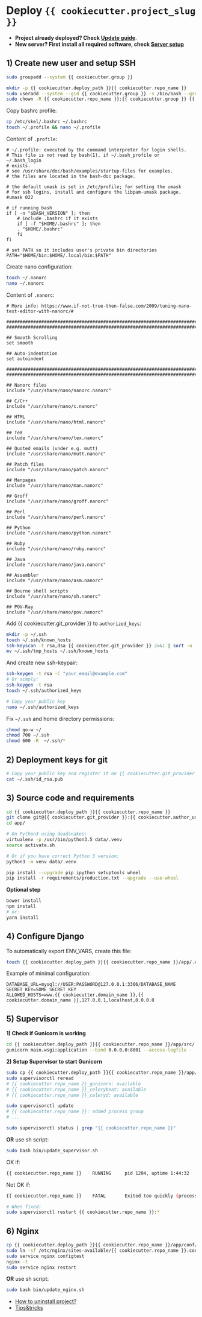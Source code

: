 # Deploy `{{ cookiecutter.project_slug }}`

- **Project already deployed? Check [Update guide](UPDATES.md)**.
- **New server? First install all required software, check [Server setup](SERVER_SETUP.md)**

## 1) Create new user and setup SSH

```bash
sudo groupadd --system {{ cookiecutter.group }}

mkdir -p {{ cookiecutter.deploy_path }}{{ cookiecutter.repo_name }}
sudo useradd --system --gid {{ cookiecutter.group }} -s /bin/bash --groups supervisor --home {{ cookiecutter.deploy_path }}{{ cookiecutter.repo_name }} {{ cookiecutter.repo_name }}
sudo chown -R {{ cookiecutter.repo_name }}:{{ cookiecutter.group }} {{ cookiecutter.deploy_path }}{{ cookiecutter.repo_name }}
```

Copy bashrc profile:

```bash
cp /etc/skel/.bashrc ~/.bashrc
touch ~/.profile && nano ~/.profile
```

Content of `.profile`:

```
# ~/.profile: executed by the command interpreter for login shells.
# This file is not read by bash(1), if ~/.bash_profile or ~/.bash_login
# exists.
# see /usr/share/doc/bash/examples/startup-files for examples.
# the files are located in the bash-doc package.

# the default umask is set in /etc/profile; for setting the umask
# for ssh logins, install and configure the libpam-umask package.
#umask 022

# if running bash
if [ -n "$BASH_VERSION" ]; then
    # include .bashrc if it exists
    if [ -f "$HOME/.bashrc" ]; then
	. "$HOME/.bashrc"
    fi
fi

# set PATH so it includes user's private bin directories
PATH="$HOME/bin:$HOME/.local/bin:$PATH"
```

Create nano configuration:

```bash
touch ~/.nanorc
nano ~/.nanorc
```

Content of `.nanorc`:

```
# More info: https://www.if-not-true-then-false.com/2009/tuning-nano-text-editor-with-nanorc/#

##################################################################################
##################################################################################

## Smooth Scrolling
set smooth

## Auto-indentation
set autoindent

##################################################################################
##################################################################################

## Nanorc files
include "/usr/share/nano/nanorc.nanorc"

## C/C++
include "/usr/share/nano/c.nanorc"

## HTML
include "/usr/share/nano/html.nanorc"

## TeX
include "/usr/share/nano/tex.nanorc"

## Quoted emails (under e.g. mutt)
include "/usr/share/nano/mutt.nanorc"

## Patch files
include "/usr/share/nano/patch.nanorc"

## Manpages
include "/usr/share/nano/man.nanorc"

## Groff
include "/usr/share/nano/groff.nanorc"

## Perl
include "/usr/share/nano/perl.nanorc"

## Python
include "/usr/share/nano/python.nanorc"

## Ruby
include "/usr/share/nano/ruby.nanorc"

## Java
include "/usr/share/nano/java.nanorc"

## Assembler
include "/usr/share/nano/asm.nanorc"

## Bourne shell scripts
include "/usr/share/nano/sh.nanorc"

## POV-Ray
include "/usr/share/nano/pov.nanorc"
```

Add {{ cookiecutter.git_provider }} to `authorized_keys`:

```bash
mkdir -p ~/.ssh
touch ~/.ssh/known_hosts
ssh-keyscan -t rsa,dsa {{ cookiecutter.git_provider }} 2>&1 | sort -u - ~/.ssh/known_hosts > ~/.ssh/tmp_hosts
mv ~/.ssh/tmp_hosts ~/.ssh/known_hosts
```


And create new ssh-keypair:

```bash
ssh-keygen -t rsa -C "your_email@example.com"
# Or simply:
ssh-keygen -t rsa
touch ~/.ssh/authorized_keys

# Copy your public key
nano ~/.ssh/authorized_keys
```


Fix `~/.ssh` and home directory permissions:

```bash
chmod go-w ~/
chmod 700 ~/.ssh
chmod 600 -R  ~/.ssh/*
```


## 2) Deployment keys for git

```bash
# Copy your public key and register it on {{ cookiecutter.git_provider }}.
cat ~/.ssh/id_rsa.pub
```

## 3) Source code and requirements

```bash
cd {{ cookiecutter.deploy_path }}{{ cookiecutter.repo_name }}
git clone git@{{ cookiecutter.git_provider }}:{{ cookiecutter.author_username }}/{{ cookiecutter.repo_name }}.git app/
cd app/

# On Python3 using deadsnakes:
virtualenv -p /usr/bin/python3.5 data/.venv
source activate.sh

# Or if you have correct Python 3 version:
python3 -m venv data/.venv

pip install --upgrade pip ipython setuptools wheel
pip install -r requirements/production.txt --upgrade --use-wheel
```

**Optional step**
```bash
bower install
npm install 
# or:
yarn install
```

## 4) Configure Django

To automatically export ENV_VARS, create this file:

```bash
touch {{ cookiecutter.deploy_path }}{{ cookiecutter.repo_name }}/app/.env
```

Example of minimal configuration:

```config
DATABASE_URL=mysql://USER:PASSWORD@127.0.0.1:3306/DATABASE_NAME
SECRET_KEY=SOME_SECRET_KEY
ALLOWED_HOSTS=www.{{ cookiecutter.domain_name }},{{ cookiecutter.domain_name }},127.0.0.1,localhost,0.0.0.0
```

## 5) Supervisor

**1) Check if Gunicorn is working**


```bash
cd {{ cookiecutter.deploy_path }}{{ cookiecutter.repo_name }}/app/src/
gunicorn main.wsgi:application --bind 0.0.0.0:8001 --access-logfile -
```

**2) Setup Supervisor to start Gunicorn**

```bash
sudo cp {{ cookiecutter.deploy_path }}{{ cookiecutter.repo_name }}/app/conf/supervisor.conf /etc/supervisor/conf.d/{{ cookiecutter.repo_name }}.conf
sudo supervisorctl reread
# {{ cookiecutter.repo_name }}_gunicorn: available
# {{ cookiecutter.repo_name }}_celerybeat: available
# {{ cookiecutter.repo_name }}_celeryd: available

sudo supervisorctl update
# {{ cookiecutter.repo_name }}: added process group
# ...

sudo supervisorctl status | grep "{{ cookiecutter.repo_name }}"
```

**OR** use sh script:

```bash
sudo bash bin/update_supervisor.sh
```

OK if:
```bash
{{ cookiecutter.repo_name }}    RUNNING     pid 1204, uptime 1:44:32
```

Not OK if:
```bash
{{ cookiecutter.repo_name }}    FATAL       Exited too quickly (process log may have details)

# When fixed:
sudo supervisorctl restart {{ cookiecutter.repo_name }}:*
```

## 6) Nginx

```bash
cp {{ cookiecutter.deploy_path }}{{ cookiecutter.repo_name }}/app/conf/site.conf /etc/nginx/sites-available/{{ cookiecutter.repo_name }}.conf
sudo ln -sf /etc/nginx/sites-available/{{ cookiecutter.repo_name }}.conf /etc/nginx/sites-enabled/{{ cookiecutter.repo_name }}.conf
sudo service nginx configtest
nginx -t
sudo service nginx restart
```

**OR** use sh script:

```bash
sudo bash bin/update_nginx.sh
```

* [How to uninstall project?](UNINSTALL_PROJECT.md)
* [Tips&tricks](MISC.md)
